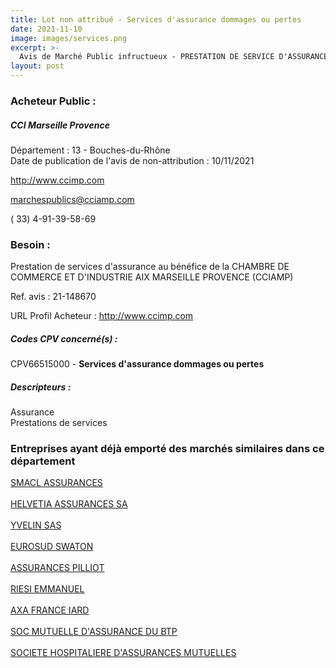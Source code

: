 ```yaml
---
title: Lot non attribué - Services d'assurance dommages ou pertes
date: 2021-11-10
image: images/services.png
excerpt: >-
  Avis de Marché Public infructueux - PRESTATION DE SERVICE D'ASSURANCE
layout: post
---
```


### Acheteur Public :
##### CCI Marseille Provence
Département : 13 - Bouches-du-Rhône<br/>
Date de publication de l'avis de non-attribution : 10/11/2021


http://www.ccimp.com

marchespublics@cciamp.com

( 33) 4-91-39-58-69
### Besoin :

Prestation de services d'assurance au bénéfice de la CHAMBRE DE COMMERCE ET D'INDUSTRIE AIX MARSEILLE PROVENCE (CCIAMP)

Ref. avis : 21-148670

URL Profil Acheteur : http://www.ccimp.com

##### Codes CPV concerné(s) :
CPV66515000 - **Services d'assurance dommages ou pertes** <br/>

##### Descripteurs :
Assurance <br/>
Prestations de services <br/>

### Entreprises ayant déjà emporté des marchés similaires dans ce département
<a href="/entreprise-544/siren-301309605">SMACL ASSURANCES</a><br/><br/>
<a href="/entreprise-548/siren-339489379">HELVETIA ASSURANCES SA</a><br/><br/>
<a href="/entreprise-550/siren-349499558">YVELIN SAS</a><br/><br/>
<a href="/entreprise-554/siren-392448155">EUROSUD SWATON</a><br/><br/>
<a href="/entreprise-558/siren-422060236">ASSURANCES PILLIOT</a><br/><br/>
<a href="/entreprise-562/siren-448092577">RIESI EMMANUEL</a><br/><br/>
<a href="/entreprise-573/siren-722057460">AXA FRANCE IARD</a><br/><br/>
<a href="/entreprise-574/siren-775684764">SOC MUTUELLE D'ASSURANCE DU BTP</a><br/><br/>
<a href="/entreprise-575/siren-779860881">SOCIETE HOSPITALIERE D'ASSURANCES MUTUELLES</a><br/><br/>

